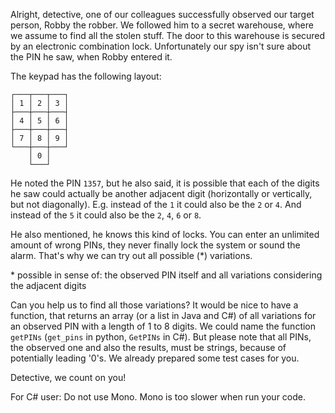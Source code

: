 Alright, detective, one of our colleagues successfully observed our target person, Robby the robber. We followed him to a secret warehouse, where we assume to find all the stolen stuff. The door to this warehouse is secured by an electronic combination lock. Unfortunately our spy isn't sure about the PIN he saw, when Robby entered it.

The keypad has the following layout:
```
┌───┬───┬───┐
│ 1 │ 2 │ 3 │
├───┼───┼───┤
│ 4 │ 5 │ 6 │
├───┼───┼───┤
│ 7 │ 8 │ 9 │
└───┼───┼───┘
    │ 0 │
    └───┘
```
He noted the PIN `1357`, but he also said, it is possible that each of the digits he saw could actually be another adjacent digit (horizontally or vertically, but not diagonally). E.g. instead of the `1` it could also be the `2` or `4`. And instead of the `5` it could also be the `2`, `4`, `6` or `8`.

He also mentioned, he knows this kind of locks. You can enter an unlimited amount of wrong PINs, they never finally lock the system or sound the alarm. That's why we can try out all possible (*) variations.

\* possible in sense of: the observed PIN itself and all variations considering the adjacent digits

Can you help us to find all those variations? It would be nice to have a function, that returns an array (or a list in Java and C#)  of all variations for an observed PIN with a length of 1 to 8 digits. We could name the function `getPINs` (`get_pins` in python, `GetPINs` in C#). But please note that all PINs, the observed one and also the results, must be strings, because of potentially leading '0's. We already prepared some test cases for you.

Detective, we count on you!

For C# user: Do not use Mono. Mono is too slower when run your code.